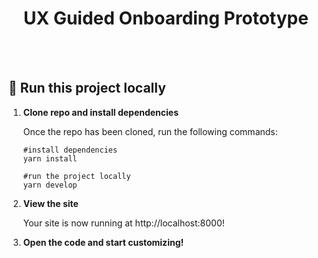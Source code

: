 <h1 align="center">
  UX Guided Onboarding Prototype
</h1>
<br><br>

## 🚀 Run this project locally

1.  **Clone repo and install dependencies**

    Once the repo has been cloned, run the following commands:
    
    ```shell
    #install dependencies
    yarn install
    ```

    ```shell
    #run the project locally
    yarn develop
    ```

2.  **View the site**

    Your site is now running at http://localhost:8000!

3.  **Open the code and start customizing!**
